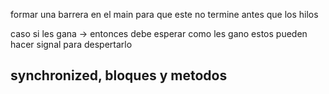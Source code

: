 formar una barrera en el main para que este no
termine antes que los hilos

caso si les gana -> entonces debe esperar
como les gano estos pueden hacer signal para despertarlo

## synchronized, bloques y metodos